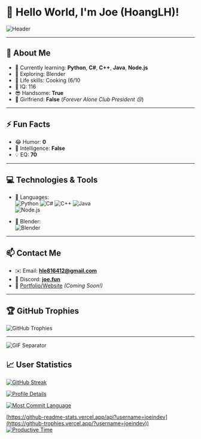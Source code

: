 # 👋 Hello World, I'm Joe (HoangLH)!

![Header](https://user-images.githubusercontent.com/73097560/115834477-dbab4500-a447-11eb-908a-139a6edaec5c.gif)

---

## 🚀 About Me
- 🔭 Currently learning: **Python**, **C#**, **C++**, **Java**, **Node.js**  
- 🎨 Exploring: Blender 
- 🍳 Life skills: Cooking (6/10
- 🧠 IQ: 116
- 😎 Handsome: **True**
- 💖 Girlfriend: **False** (*Forever Alone Club President 😢*)  

---

## ⚡ Fun Facts
- 😂 Humor: **0**
- 🌟 Intelligence: **False** 
- 💡 EQ: **70** 

---

## 💻 Technologies & Tools
- 🔧 Languages:  
  ![Python](https://img.shields.io/badge/Python-3776AB?style=for-the-badge&logo=python&logoColor=white) 
  ![C#](https://img.shields.io/badge/C%23-239120?style=for-the-badge&logo=csharp&logoColor=white) 
  ![C++](https://img.shields.io/badge/C++-00599C?style=for-the-badge&logo=cplusplus&logoColor=white) 
  ![Java](https://img.shields.io/badge/Java-007396?style=for-the-badge&logo=java&logoColor=white)  
  ![Node.js](https://img.shields.io/badge/Node.js-339933?style=for-the-badge&logo=nodedotjs&logoColor=white)  

- 🎨 Blender:  
  ![Blender](https://img.shields.io/badge/Blender-F5792A?style=for-the-badge&logo=blender&logoColor=white)  

---

## 📫 Contact Me
- ✉️ Email: **hle816412@gmail.com**  
- 💬 Discord: **[joe.fun](https://discord.com/users/914708988388593734)**  
- 📂 [Portfolio/Website](#) *(Coming Soon!)*  

---

## 🏆 GitHub Trophies

![GitHub Trophies](https://github-trophies.vercel.app/?username=joeindev)

---

![GIF Separator](https://user-images.githubusercontent.com/73097560/115834477-dbab4500-a447-11eb-908a-139a6edaec5c.gif)

## 📈 User Statistics

[![GitHub Streak](https://github-readme-streak-stats.herokuapp.com/?user=joeindev)](https://github-readme-streak-stats.herokuapp.com/?user=joeindev)

[![Profile Details](https://github-profile-summary-cards.vercel.app/api/cards/profile-details?username=joeindev)](https://github-profile-summary-cards.vercel.app/api/cards/profile-details?username=joeindev)

[![Most Commit Language](https://github-profile-summary-cards.vercel.app/api/cards/most-commit-language?username=joeindev)](https://github-profile-summary-cards.vercel.app/api/cards/most-commit-language?username=joeindev)

[[https://github-readme-stats.vercel.app/api?username=joeindev](https://github-trophies.vercel.app/?username=joeindev))
](https://github-trophies.vercel.app/?username=joeindev)
[![Productive Time](https://github-profile-summary-cards.vercel.app/api/cards/productive-time?username=joeindev)](https://github-profile-summary-cards.vercel.app/api/cards/productive-time?username=joeindev)
